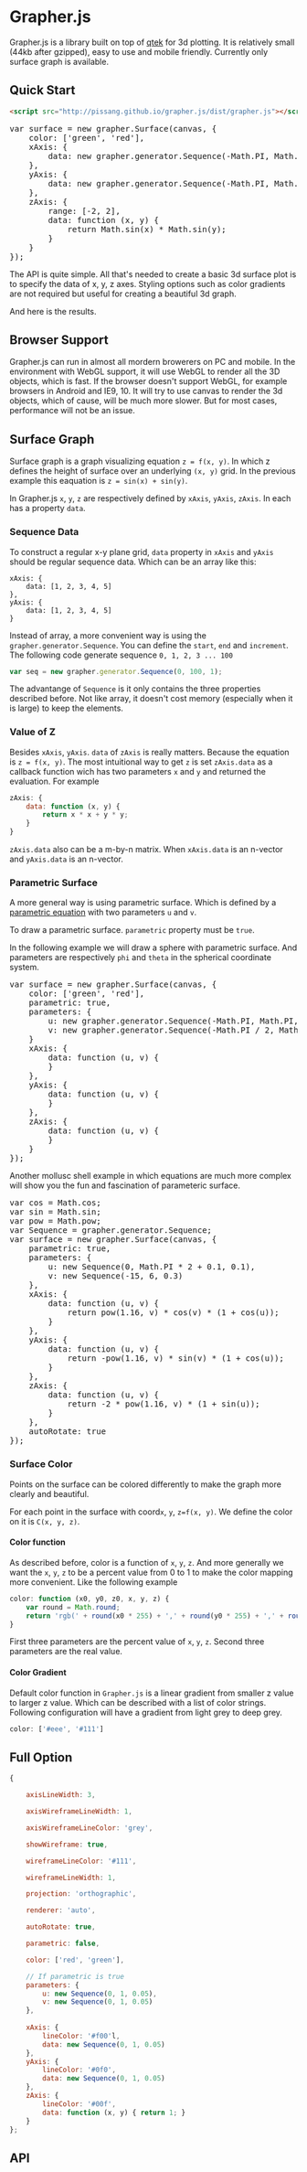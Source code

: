 # Grapher.js

Grapher.js is a library built on top of [qtek](https://github.com/pissang/qtek) for 3d plotting. It is relatively small (44kb after gzipped), easy to use and mobile friendly. Currently only surface graph is available.

## Quick Start

```html
<script src="http://pissang.github.io/grapher.js/dist/grapher.js"></script>
```

<pre id="code-quick-start">
var surface = new grapher.Surface(canvas, {
    color: ['green', 'red'],
    xAxis: {
        data: new grapher.generator.Sequence(-Math.PI, Math.PI, 0.4)
    },
    yAxis: {
        data: new grapher.generator.Sequence(-Math.PI, Math.PI, 0.4)
    },
    zAxis: {
        range: [-2, 2],
        data: function (x, y) {
            return Math.sin(x) * Math.sin(y);
        }
    }
});
</pre>

The API is quite simple. All that's needed to create a basic 3d surface plot is to specify the data of x, y, z axes. Styling options such as color gradients are not required but useful for creating a beautiful 3d graph.

And here is the results.

<div class="preview" data-code="code-quick-start"></div>

## Browser Support

Grapher.js can run in almost all mordern browerers on PC and mobile. In the environment with WebGL support, it will use WebGL to render all the 3D objects, which is fast. If the browser doesn't support WebGL, for example browsers in Android and IE9, 10. It will try to use canvas to render  the 3d objects, which of cause, will be much more slower. But for most cases, performance will not be an issue.

## Surface Graph

Surface graph is a graph visualizing equation `z = f(x, y)`. In which z defines the height of  surface over an underlying `(x, y)` grid. In the previous example this eaquation is `z = sin(x) + sin(y)`.

In Grapher.js `x`, `y`, `z` are respectively defined by `xAxis`, `yAxis`, `zAxis`. In each has a property `data`.


### Sequence Data

To construct a regular x-y plane grid, `data` property in `xAxis` and `yAxis` should be regular sequence data. Which can be an array like this:

```
xAxis: {
    data: [1, 2, 3, 4, 5]
},
yAxis: {
    data: [1, 2, 3, 4, 5]
}
```

Instead of array, a more convenient way is using the `grapher.generator.Sequence`. You can define the `start`, `end` and `increment`. The following code generate sequence `0, 1, 2, 3 ... 100`

```javascript
var seq = new grapher.generator.Sequence(0, 100, 1);
```

The advantange of `Sequence` is it only contains the three properties described before. Not like array, it doesn't cost memory (especially when it is large) to keep the elements.

### Value of Z

Besides `xAxis`, `yAxis`. `data` of `zAxis` is really matters.  Because the equation is `z = f(x, y)`. The most intuitional way to get `z` is set `zAxis.data` as a callback function wich has two parameters `x` and `y` and returned the evaluation. For example

```javascript
zAxis: {
    data: function (x, y) {
        return x * x + y * y;
    }
}
```

`zAxis.data` also can be a m-by-n matrix. When `xAxis.data` is an n-vector and `yAxis.data` is an n-vector.


### Parametric Surface

A more general way is using parametric surface. Which is defined by a [parametric equation](http://en.wikipedia.org/wiki/Parametric_equation) with two parameters `u` and `v`.

To draw a parametric surface. `parametric` property must be `true`.

In the following example we will draw a sphere with parametric surface. And parameters are respectively `phi` and `theta` in the spherical coordinate system.


<pre id="code-sphere">
var surface = new grapher.Surface(canvas, {
    color: ['green', 'red'],
    parametric: true,
    parameters: {
        u: new grapher.generator.Sequence(-Math.PI, Math.PI, 0.1),
        v: new grapher.generator.Sequence(-Math.PI / 2, Math.PI / 2, 0.1)
    }
    xAxis: {
        data: function (u, v) {
        }
    },
    yAxis: {
        data: function (u, v) {
        }
    },
    zAxis: {
        data: function (u, v) {
        }
    }
});
</pre>

<div class="preview" data-code="code-sphere"></div>

Another mollusc shell example in which equations are much more complex will show you the fun and fascination of parameteric surface.

<pre id="code-mollusc-shell">
var cos = Math.cos;
var sin = Math.sin;
var pow = Math.pow;
var Sequence = grapher.generator.Sequence;
var surface = new grapher.Surface(canvas, {
    parametric: true,
    parameters: {
        u: new Sequence(0, Math.PI * 2 + 0.1, 0.1),
        v: new Sequence(-15, 6, 0.3)
    },
    xAxis: {
        data: function (u, v) {
            return pow(1.16, v) * cos(v) * (1 + cos(u));
        }
    },
    yAxis: {
        data: function (u, v) {
            return -pow(1.16, v) * sin(v) * (1 + cos(u));
        }
    },
    zAxis: {
        data: function (u, v) {
            return -2 * pow(1.16, v) * (1 + sin(u));
        }
    },
    autoRotate: true
});
</pre>

<div class="preview" data-code="code-mollusc-shell"></div>

### Surface Color

Points on the surface can be colored differently to make the graph more clearly and beautiful.

For each point in the surface with coord`x`, `y`, `z=f(x, y)`. We define the color on it is `C(x, y, z)`. 


#### Color function

As described before, color is a function of `x`, `y`, `z`. And more generally we want the `x`, `y`, `z` to be a percent value from 0 to 1 to make the color mapping more convenient. Like the following example

```javascript
color: function (x0, y0, z0, x, y, z) {
    var round = Math.round;
    return 'rgb(' + round(x0 * 255) + ',' + round(y0 * 255) + ',' + round(z0 * 255) + ')';
}
```

First three parameters are the percent value of `x`, `y`, `z`. Second three parameters are the real value.

#### Color Gradient

Default color function in `Grapher.js` is a linear gradient from smaller z value to larger z value. Which can be described with a list of color strings. Following configuration will have a gradient from light grey to deep grey.

```javascript
color: ['#eee', '#111']
```


## Full Option

```javascript
{

    axisLineWidth: 3,

    axisWireframeLineWidth: 1,

    axisWireframeLineColor: 'grey',

    showWireframe: true,

    wireframeLineColor: '#111',

    wireframeLineWidth: 1,

    projection: 'orthographic',

    renderer: 'auto',

    autoRotate: true,

    parametric: false,

    color: ['red', 'green'],

    // If parametric is true
    parameters: {
        u: new Sequence(0, 1, 0.05),
        v: new Sequence(0, 1, 0.05)
    },
    
    xAxis: {
        lineColor: '#f00'l,
        data: new Sequence(0, 1, 0.05)
    },
    yAxis: {
        lineColor: '#0f0',
        data: new Sequence(0, 1, 0.05)
    },
    zAxis: {
        lineColor: '#00f',
        data: function (x, y) { return 1; }
    }
};
```
## API
